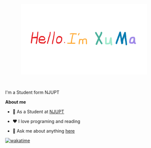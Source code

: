 <p align="center"><a href="https://mx-pai.github.io"><img width="80%" alt="Hello, I'm happy to see you!" src="./image/readme.png" /></a></p>

<br />

I'm a Student form NJUPT

**About me**

- 💼 As a Student at [NJUPT](https://www.njupt.edu.cn)

- ❤️ I love programing and reading

- 💬 Ask me about anything [here](https://github.com/mx-pai/mx-pai/issues)

<!--
**mx-pai/mx-pai** is a ✨ _special_ ✨ repository because its `README.md` (this file) appears on your GitHub profile.

Here are some ideas to get you started:

- 🔭 I’m currently working on ...
- 🌱 I’m currently learning ...
- 👯 I’m looking to collaborate on ...
- 🤔 I’m looking for help with ...
- 💬 Ask me about ...
- 📫 How to reach me: ...
- 😄 Pronouns: ...
- ⚡ Fun fact: ...
-->

[![wakatime](https://wakatime.com/badge/user/77751cf7-3fb2-4a57-a483-85edc9d39f7a.svg)](https://wakatime.com/@77751cf7-3fb2-4a57-a483-85edc9d39f7a)
